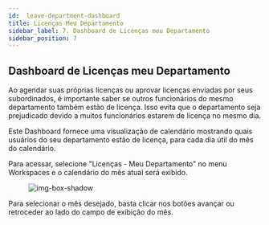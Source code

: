 ```yaml
---
id:  leave-department-dashboard
title: Licenças Meu Departamento
sidebar_label: 7. Dashboard de Licenças meu Departamento
sidebar_position: 7
---
```


## Dashboard de Licenças meu Departamento

Ao agendar suas próprias licenças ou aprovar licenças enviadas por seus subordinados, é importante saber se outros funcionários do mesmo departamento também estão de licença. Isso evita que o departamento seja prejudicado devido a muitos funcionários estarem de licença no mesmo dia.

Este Dashboard fornece uma visualização de calendário mostrando quais usuários do seu departamento estão de licença, para cada dia útil do mês do calendário.

Para acessar, selecione "Licenças - Meu Departamento" no menu Workspaces e o calendário do mês atual será exibido.

<figure>

![img-box-shadow](/img/university/dashboards/leaves-department-dashboard/university-leaves-department-1.png)
<figcaption></figcaption>
</figure>

Para selecionar o mês desejado, basta clicar nos botões avançar ou retroceder ao lado do campo de exibição do mês.
